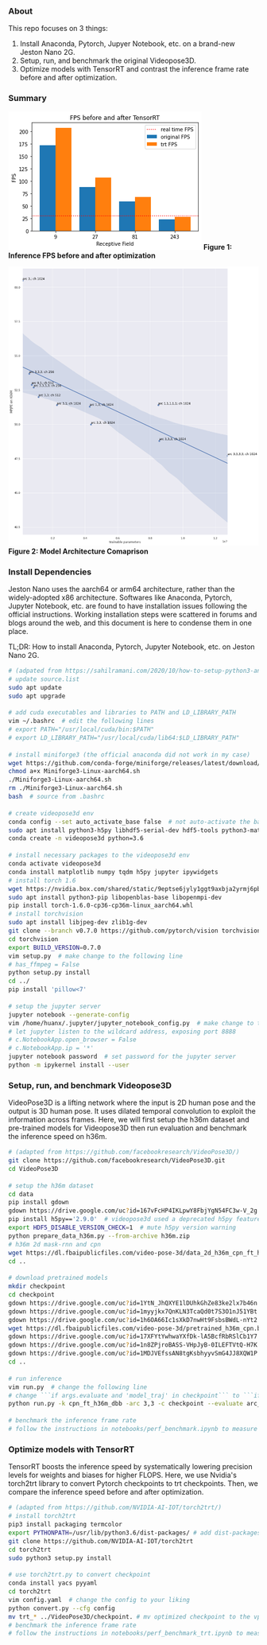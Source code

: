 ### About
This repo focuses on 3 things:
1. Install Anaconda, Pytorch, Jupyer Notebook, etc. on a brand-new Jeston Nano 2G.
2. Setup, run, and benchmark the original Videopose3D.
3. Optimize models with TensorRT and contrast the inference frame rate before and after optimization.

### Summary

![Performance Comparison](./notebooks/vpose_report.png)
**Figure 1: Inference FPS before and after optimization**

![Performance Comparison](./notebooks/vpose_perf.png)
**Figure 2: Model Architecture Comaprison**

### Install Dependencies

Jeston Nano uses the aarch64 or arm64 architecture, rather than the widely-adopted x86 architecture. Softwares like Anaconda, Pytorch, Jupyter Notebook, etc. are found to have installation issues following the official instructions. Working installation steps were scattered in forums and blogs around the web, and this document is here to condense them in one place.

TL;DR: How to install Anaconda, Pytorch, Jupyter Notebook, etc. on Jeston Nano 2G.
 
 
```bash
# (adpated from https://sahilramani.com/2020/10/how-to-setup-python3-and-jupyter-notebook-on-jetson-nano/)
# update source.list
sudo apt update
sudo apt upgrade

# add cuda executables and libraries to PATH and LD_LIBRARY_PATH
vim ~/.bashrc  # edit the following lines
# export PATH="/usr/local/cuda/bin:$PATH"
# export LD_LIBRARY_PATH="/usr/local/cuda/lib64:$LD_LIBRARY_PATH"

# install miniforge3 (the official anaconda did not work in my case)
wget https://github.com/conda-forge/miniforge/releases/latest/download/Miniforge3-Linux-aarch64.sh
chmod a+x Miniforge3-Linux-aarch64.sh
./Miniforge3-Linux-aarch64.sh
rm ./Miniforge3-Linux-aarch64.sh
bash  # source from .bashrc

# create videopose3d env
conda config --set auto_activate_base false  # not auto-activate the base env
sudo apt install python3-h5py libhdf5-serial-dev hdf5-tools python3-matplotlib
conda create -n videopose3d python=3.6

# install necessary packages to the videopose3d env
conda activate videopose3d
conda install matplotlib numpy tqdm h5py jupyter ipywidgets
# install torch 1.6 
wget https://nvidia.box.com/shared/static/9eptse6jyly1ggt9axbja2yrmj6pbarc.whl -O torch-1.6.0-cp36-cp36m-linux_aarch64.whl
sudo apt install python3-pip libopenblas-base libopenmpi-dev
pip install torch-1.6.0-cp36-cp36m-linux_aarch64.whl
# install torchvision
sudo apt install libjpeg-dev zlib1g-dev
git clone --branch v0.7.0 https://github.com/pytorch/vision torchvision
cd torchvision
export BUILD_VERSION=0.7.0  
vim setup.py  # make change to the following line
# has_ffmpeg = False
python setup.py install
cd ../
pip install 'pillow<7'

# setup the jupyter server
jupyter notebook --generate-config
vim /home/huanx/.jupyter/jupyter_notebook_config.py  # make change to the following lines
# let jupyter listen to the wildcard address, exposing port 8888
# c.NotebookApp.open_browser = False
# c.NotebookApp.ip = '*'
jupyter notebook password  # set password for the jupyter server
python -m ipykernel install --user
```

### Setup, run, and benchmark Videopose3D

VideoPose3D is a lifting network where the input is 2D human pose and the output is 3D human pose. It uses dilated temporal convolution to exploit the information across frames. Here, we will first setup the h36m dataset and pre-trained models for Videopose3D then run evaluation and benchmark the inference speed on h36m.


```bash
# (adapted from https://github.com/facebookresearch/VideoPose3D/)
git clone https://github.com/facebookresearch/VideoPose3D.git
cd VideoPose3D

# setup the h36m dataset
cd data
pip install gdown
gdown https://drive.google.com/uc?id=167vFcHP4IKLpwY8FbjYgN54FC3w-V_2g
pip install h5py=='2.9.0'  # videopose3d used a deprecated h5py feature to extract archived data
export HDF5_DISABLE_VERSION_CHECK=1  # mute h5py version warning
python prepare_data_h36m.py --from-archive h36m.zip
# h36m 2d mask-rnn and cpn
wget https://dl.fbaipublicfiles.com/video-pose-3d/data_2d_h36m_cpn_ft_h36m_dbb.npz
cd ..

# download pretrained models
mkdir checkpoint
cd checkpoint
gdown https://drive.google.com/uc?id=1YtN_JhQXYE1lDUhkGhZe83ke2lx7b46n  # arc 33 ch 1024
gdown https://drive.google.com/uc?id=1myyjkx7QnKLN3TcaQd0t7S3O1nJ51YBt  # arc 333 ch 1024
gdown https://drive.google.com/uc?id=1h6OA66Ic1sXkD7nwHt9FsbsBWdL-nYt2  # arc 3333 ch 1024
wget https://dl.fbaipublicfiles.com/video-pose-3d/pretrained_h36m_cpn.bin  # arc 33333 ch 1024
gdown https://drive.google.com/uc?id=17XFYtYwhwaYXfDk-lA5BcfRbRSlCb1Y7  # arc 3333 ch 256
gdown https://drive.google.com/uc?id=1n8ZPjroBASS-VHpJyB-0ILEFTVtQ-H7K  # arc 333 ch 256
gdown https://drive.google.com/uc?id=1MDJVEfssAN8tgKsbhyyvSmG4JJ8XQW1P  # arc 31 ch 1024
cd ..

# run inference
vim run.py  # change the following line
# change ```if args.evaluate and 'model_traj' in checkpoint``` to ```if False```
python run.py -k cpn_ft_h36m_dbb -arc 3,3 -c checkpoint --evaluate arc_33_ch_1024_epoch_80.bin

# benchmark the inference frame rate
# follow the instructions in notebooks/perf_benchmark.ipynb to measure inference FPS
```

### Optimize models with TensorRT

TensorRT boosts the inference speed by systematically lowering precision levels for weights and biases for higher FLOPS. Here, we use Nvidia's torch2trt library to convert Pytorch checkpoints to trt checkpoints. Then, we compare the inference speed before and after optimization. 


```bash
# (adapted from https://github.com/NVIDIA-AI-IOT/torch2trt/)
# install torch2trt
pip3 install packaging termcolor
export PYTHONPATH=/usr/lib/python3.6/dist-packages/ # add dist-packages access to the conda env (for accessing the tensorrt package)
git clone https://github.com/NVIDIA-AI-IOT/torch2trt
cd torch2trt
sudo python3 setup.py install

# use torch2trt.py to convert checkpoint
conda install yacs pyyaml
cd torch2trt
vim config.yaml  # change the config to your liking
python convert.py --cfg config
mv trt_* ../VideoPose3D/checkpoint. # mv optimized checkpoint to the vpose folder
# benchmark the inference frame rate
# follow the instructions in notebooks/perf_benchmark_trt.ipynb to measure inference FPS
```
